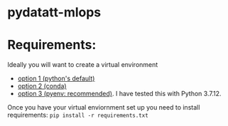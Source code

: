 # pydatatt-mlops


# Requirements:
Ideally you will want to create a virtual environment
* [option 1 (python's default)](https://docs.python.org/3/tutorial/venv.html)
* [option 2 (conda)](https://docs.conda.io/projects/conda/en/latest/user-guide/tasks/manage-environments.html)
* [option 3 (pyenv: recommended)](https://realpython.com/intro-to-pyenv/#virtual-environments-and-pyenv). I have tested this with Python 3.7.12.

Once you have your virtual enviornment set up you need to install requirements: `pip install -r requirements.txt`
